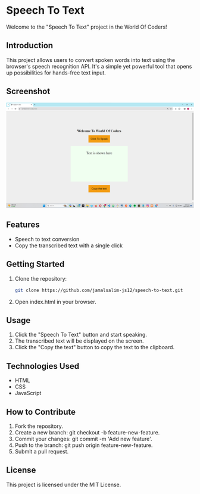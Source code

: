 # Speech To Text

Welcome to the "Speech To Text" project in the World Of Coders!

## Introduction
This project allows users to convert spoken words into text using the browser's speech recognition API. It's a simple yet powerful tool that opens up possibilities for hands-free text input.

## Screenshot
![Speech To Text](https://github.com/jamalsalim-js12/Speech-To-Text/blob/main/images/Project%20Preview.png)

## Features
- Speech to text conversion
- Copy the transcribed text with a single click

## Getting Started
1. Clone the repository:
   ```bash
   git clone https://github.com/jamalsalim-js12/speech-to-text.git
2. Open index.html in your browser.

## Usage
1. Click the "Speech To Text" button and start speaking.
2. The transcribed text will be displayed on the screen.
3. Click the "Copy the text" button to copy the text to the clipboard.

## Technologies Used
- HTML
- CSS
- JavaScript

## How to Contribute
1. Fork the repository.
2. Create a new branch: git checkout -b feature-new-feature.
3. Commit your changes: git commit -m 'Add new feature'.
4. Push to the branch: git push origin feature-new-feature.
5. Submit a pull request.

## License
This project is licensed under the MIT License.
